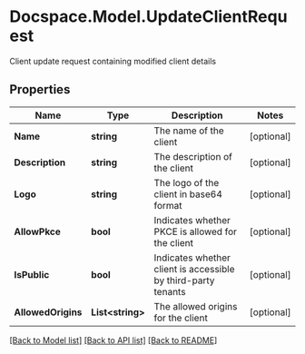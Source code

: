 # Docspace.Model.UpdateClientRequest
Client update request containing modified client details

## Properties

Name | Type | Description | Notes
------------ | ------------- | ------------- | -------------
**Name** | **string** | The name of the client | [optional] 
**Description** | **string** | The description of the client | [optional] 
**Logo** | **string** | The logo of the client in base64 format | [optional] 
**AllowPkce** | **bool** | Indicates whether PKCE is allowed for the client | [optional] 
**IsPublic** | **bool** | Indicates whether client is accessible by third-party tenants | [optional] 
**AllowedOrigins** | **List&lt;string&gt;** | The allowed origins for the client | [optional] 

[[Back to Model list]](../README.md#documentation-for-models) [[Back to API list]](../README.md#documentation-for-api-endpoints) [[Back to README]](../README.md)

